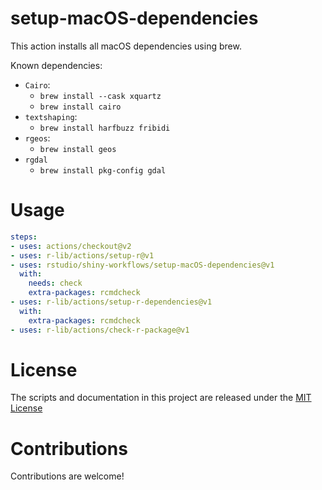 # setup-macOS-dependencies

<!-- [![RStudio community](https://img.shields.io/badge/community-github--actions-blue?style=social&logo=rstudio&logoColor=75AADB)](https://community.rstudio.com/new-topic?category=Package%20development&tags=github-actions) -->

This action installs all macOS dependencies using brew.

Known dependencies:
* `Cairo`:
  * `brew install --cask xquartz`
  * `brew install cairo`
* `textshaping`:
  * `brew install harfbuzz fribidi`
* `rgeos`:
  * `brew install geos`
* `rgdal`
  * `brew install pkg-config gdal`


# Usage

```yaml
steps:
- uses: actions/checkout@v2
- uses: r-lib/actions/setup-r@v1
- uses: rstudio/shiny-workflows/setup-macOS-dependencies@v1
  with:
    needs: check
    extra-packages: rcmdcheck
- uses: r-lib/actions/setup-r-dependencies@v1
  with:
    extra-packages: rcmdcheck
- uses: r-lib/actions/check-r-package@v1
```

# License

The scripts and documentation in this project are released under the [MIT License](LICENSE)

# Contributions

Contributions are welcome!
